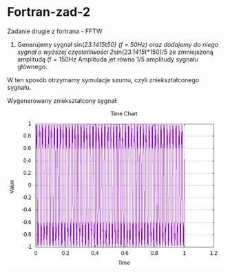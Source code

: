 # Fortran-zad-2
Zadanie drugie z fortrana - FFTW

1) Generujemy sygnał sin(2*3.1415*t*50) (f = 50Hz) oraz dodajemy do niego sygnał o wyższej częstotliwości 2*sin(2*3.1415*t*150)/5 ze zmniejszoną amplitudą (f = 150Hz Amplituda jet równa 1/5 amplitudy sygnału głównego.

W ten sposób otrzymamy symulacje szumu, czyli zniekształconego sygnału.

Wygenerowany zniekształcony sygnał: 
![alt text](https://github.com/Satoszi/Fortran-zad-2/blob/master/res/Time_Chart.png)

